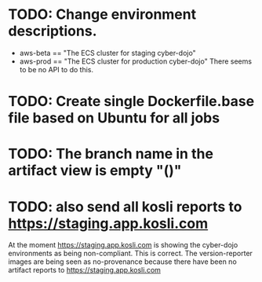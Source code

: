 
# TODO: Change environment descriptions.
- aws-beta == "The ECS cluster for staging cyber-dojo"
- aws-prod == "The ECS cluster for production cyber-dojo"
There seems to be no API to do this.

# TODO: Create single Dockerfile.base file based on Ubuntu for all jobs

# TODO: The branch name in the artifact view is empty "()"

# TODO: also send all kosli reports to https://staging.app.kosli.com

At the moment https://staging.app.kosli.com is showing the
cyber-dojo environments as being non-compliant.
This is correct. The version-reporter images are being seen as
no-provenance because there have been no artifact reports to https://staging.app.kosli.com
